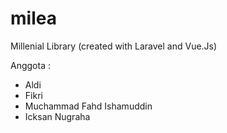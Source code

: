 # milea
Millenial Library (created with Laravel and Vue.Js)

Anggota : 
  - Aldi 
  - Fikri 
  - Muchammad Fahd Ishamuddin 
  - Icksan Nugraha
  
